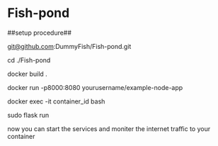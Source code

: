 # Fish-pond

##setup procedure##

git@github.com:DummyFish/Fish-pond.git

cd ./Fish-pond

docker build .

docker run -p8000:8080 yourusername/example-node-app

docker exec -it container_id bash

sudo flask run

now you can start the services and moniter the internet traffic to your container
